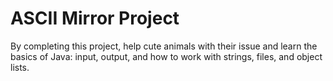 # ASCII Mirror Project
 By completing this project, help cute animals with their issue and learn the basics of Java: input, output, and how to work with strings, files, and object lists.
